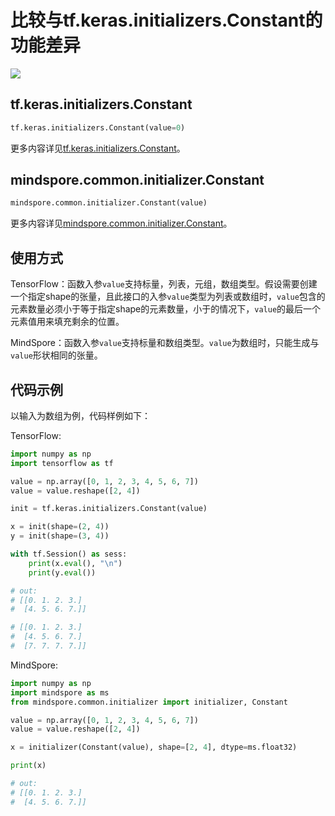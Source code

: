 # 比较与tf.keras.initializers.Constant的功能差异

<a href="https://gitee.com/mindspore/docs/blob/master/docs/mindspore/source_zh_cn/note/api_mapping/tensorflow_diff/initConst.md" target="_blank"><img src="https://mindspore-website.obs.cn-north-4.myhuaweicloud.com/website-images/r2.0/resource/_static/logo_source.png"></a>

## tf.keras.initializers.Constant

```python
tf.keras.initializers.Constant(value=0)
```

更多内容详见[tf.keras.initializers.Constant](https://tensorflow.google.cn/versions/r2.6/api_docs/python/tf/keras/initializers/Constant)。

## mindspore.common.initializer.Constant

```python
mindspore.common.initializer.Constant(value)
```

更多内容详见[mindspore.common.initializer.Constant](https://mindspore.cn/docs/zh-CN/master/api_python/mindspore.common.initializer.html#mindspore.common.initializer.Constant)。

## 使用方式

TensorFlow：函数入参`value`支持标量，列表，元组，数组类型。假设需要创建一个指定shape的张量，且此接口的入参`value`类型为列表或数组时，`value`包含的元素数量必须小于等于指定shape的元素数量，小于的情况下，`value`的最后一个元素值用来填充剩余的位置。

MindSpore：函数入参`value`支持标量和数组类型。`value`为数组时，只能生成与`value`形状相同的张量。

## 代码示例

以输入为数组为例，代码样例如下：

TensorFlow:

```python
import numpy as np
import tensorflow as tf

value = np.array([0, 1, 2, 3, 4, 5, 6, 7])
value = value.reshape([2, 4])

init = tf.keras.initializers.Constant(value)

x = init(shape=(2, 4))
y = init(shape=(3, 4))

with tf.Session() as sess:
    print(x.eval(), "\n")
    print(y.eval())

# out:
# [[0. 1. 2. 3.]
#  [4. 5. 6. 7.]]

# [[0. 1. 2. 3.]
#  [4. 5. 6. 7.]
#  [7. 7. 7. 7.]]
```

MindSpore:

```python
import numpy as np
import mindspore as ms
from mindspore.common.initializer import initializer, Constant

value = np.array([0, 1, 2, 3, 4, 5, 6, 7])
value = value.reshape([2, 4])

x = initializer(Constant(value), shape=[2, 4], dtype=ms.float32)

print(x)

# out:
# [[0. 1. 2. 3.]
#  [4. 5. 6. 7.]]
```
